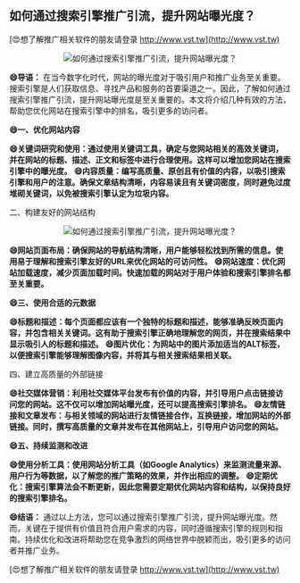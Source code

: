 ## **如何通过搜索引擎推广引流，提升网站曝光度？**

[😍想了解推广相关软件的朋友请登录 http://www.vst.tw](http://www.vst.tw)

 <center><img src="https://vst.tw/MP4/tuiguang/png/1.png" alt="如何通过搜索引擎推广引流，提升网站曝光度？"></center>

**😄导语：**
在当今数字化时代，网站的曝光度对于吸引用户和推广业务至关重要。搜索引擎是人们获取信息、寻找产品和服务的首要渠道之一。因此，了解如何通过搜索引擎推广引流，提升网站曝光度是至关重要的。本文将介绍几种有效的方法，帮助您优化网站在搜索引擎中的排名，吸引更多的访问者。

**😄一、优化网站内容**

**😄关键词研究和使用：通过使用关键词工具，确定与您网站相关的高效关键词，并在网站的标题、描述、正文和标签中进行合理使用。这样可以增加您网站在搜索引擎中的曝光度。**
**😄内容质量：编写高质量、原创且有价值的内容，以吸引搜索引擎和用户的注意。确保文章结构清晰，内容易读且有关键词密度，同时避免过度堆砌关键词，以免被搜索引擎认定为垃圾内容。**

二、构建友好的网站结构

 <center><img src="https://vst.tw/MP4/tuiguang/png/1.png" alt="如何通过搜索引擎推广引流，提升网站曝光度？"></center>

**😄网站页面布局：确保网站的导航结构清晰，用户能够轻松找到所需的信息。使用易于理解和搜索引擎友好的URL来优化网站的可访问性。**
**😄网站速度：优化网站加载速度，减少页面加载时间。快速加载的网站对于用户体验和搜索引擎排名都至关重要。**

**😄三、使用合适的元数据**

**😄标题和描述：每个页面都应该有一个独特的标题和描述，能够准确反映页面内容，并包含相关关键词。这有助于搜索引擎正确地理解您的网页，并在搜索结果中显示吸引人的标题和描述。**
**😄图片优化：为网站中的图片添加适当的ALT标签，以便搜索引擎能够理解图像内容，并将其与相关搜索结果相关联。**

四、建立高质量的外部链接

**😄社交媒体营销：利用社交媒体平台发布有价值的内容，并引导用户点击链接访问您的网站。这不仅可以增加网站曝光度，还可以提高搜索引擎排名。**
**😄友情链接和文章发布：与相关领域的网站进行友情链接合作，互换链接，增加网站的外部链接。同时，撰写高质量的文章并发布在其他网站上，引导用户访问您的网站。**

**😄五、持续监测和改进**

**😄使用分析工具：使用网站分析工具（如Google Analytics）来监测流量来源、用户行为等数据，以了解您的推广策略的效果，并作出相应的调整。**
**😄定期优化：搜索引擎算法会不断更新，因此您需要定期优化网站内容和结构，以保持良好的搜索引擎排名。**

**😄结语：**
通过以上方法，您可以通过搜索引擎推广引流，提升网站曝光度。然而，关键在于提供有价值且符合用户需求的内容，同时遵循搜索引擎的规则和指南。持续优化和改进将帮助您在竞争激烈的网络世界中脱颖而出，吸引更多的访问者并推广业务。

[😍想了解推广相关软件的朋友请登录 http://www.vst.tw](http://www.vst.tw)



